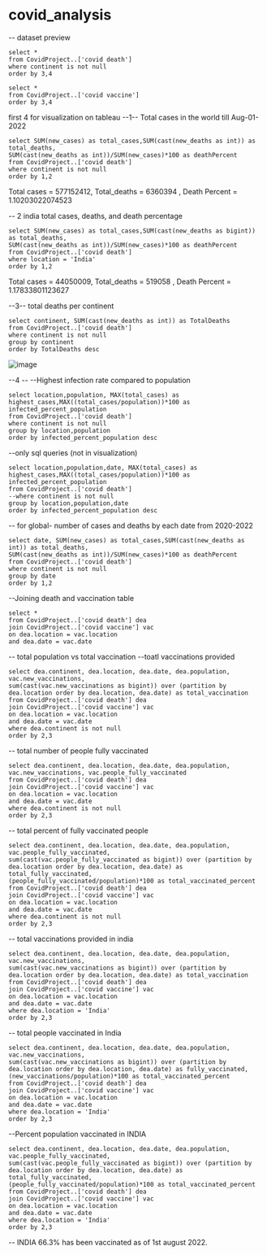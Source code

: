 # covid_analysis

-- dataset preview
```
select *
from CovidProject..['covid death']
where continent is not null
order by 3,4
```
```
select *
from CovidProject..['covid vaccine']
order by 3,4
```
first 4 for visualization on tableau
--1-- Total cases in the world till Aug-01-2022
```
select SUM(new_cases) as total_cases,SUM(cast(new_deaths as int)) as total_deaths, 
SUM(cast(new_deaths as int))/SUM(new_cases)*100 as deathPercent
from CovidProject..['covid death']
where continent is not null
order by 1,2
```
Total cases = 577152412, Total_deaths = 6360394 , Death Percent = 1.10203022074523

-- 2     india total cases, deaths, and death percentage
```
select SUM(new_cases) as total_cases,SUM(cast(new_deaths as bigint)) as total_deaths,
SUM(cast(new_deaths as int))/SUM(new_cases)*100 as deathPercent
from CovidProject..['covid death']
where location = 'India'
order by 1,2
``` 
Total cases = 44050009, Total_deaths = 519058 , Death Percent = 1.17833801123627

--3-- total deaths per continent
```
select continent, SUM(cast(new_deaths as int)) as TotalDeaths
from CovidProject..['covid death']
where continent is not null
group by continent
order by TotalDeaths desc
```
![image](https://user-images.githubusercontent.com/107685839/201986121-b25b7032-ebfb-4209-ba2c-d6ae01ff9b24.png)


--4 -- --Highest infection rate compared to population
```
select location,population, MAX(total_cases) as highest_cases,MAX((total_cases/population))*100 as infected_percent_population
from CovidProject..['covid death']
where continent is not null
group by location,population
order by infected_percent_population desc
```
--only sql queries (not in visualization)
```
select location,population,date, MAX(total_cases) as highest_cases,MAX((total_cases/population))*100 as infected_percent_population
from CovidProject..['covid death']
--where continent is not null
group by location,population,date
order by infected_percent_population desc
```


-- for global- number of cases and deaths by each date from 2020-2022
```
select date, SUM(new_cases) as total_cases,SUM(cast(new_deaths as int)) as total_deaths, 
SUM(cast(new_deaths as int))/SUM(new_cases)*100 as deathPercent
from CovidProject..['covid death']
where continent is not null
group by date
order by 1,2
```        

--Joining death and vaccination table
```
select * 
from CovidProject..['covid death'] dea
join CovidProject..['covid vaccine'] vac
on dea.location = vac.location
and dea.date = vac.date
```
-- total population vs total vaccination
--toatl vaccinations provided
```
select dea.continent, dea.location, dea.date, dea.population, vac.new_vaccinations,
sum(cast(vac.new_vaccinations as bigint)) over (partition by dea.location order by dea.location, dea.date) as total_vaccination
from CovidProject..['covid death'] dea
join CovidProject..['covid vaccine'] vac
on dea.location = vac.location
and dea.date = vac.date
where dea.continent is not null
order by 2,3
```
-- total number of people fully vaccinated
```
select dea.continent, dea.location, dea.date, dea.population, vac.new_vaccinations, vac.people_fully_vaccinated
from CovidProject..['covid death'] dea
join CovidProject..['covid vaccine'] vac
on dea.location = vac.location
and dea.date = vac.date
where dea.continent is not null
order by 2,3
```
-- total percent of fully vaccinated people
```
select dea.continent, dea.location, dea.date, dea.population, vac.people_fully_vaccinated,
sum(cast(vac.people_fully_vaccinated as bigint)) over (partition by dea.location order by dea.location, dea.date) as total_fully_vaccinated,
(people_fully_vaccinated/population)*100 as total_vaccinated_percent
from CovidProject..['covid death'] dea
join CovidProject..['covid vaccine'] vac
on dea.location = vac.location
and dea.date = vac.date
where dea.continent is not null
order by 2,3
```
-- total vaccinations provided in india
```
select dea.continent, dea.location, dea.date, dea.population, vac.new_vaccinations,
sum(cast(vac.new_vaccinations as bigint)) over (partition by dea.location order by dea.location, dea.date) as total_vaccination
from CovidProject..['covid death'] dea
join CovidProject..['covid vaccine'] vac
on dea.location = vac.location
and dea.date = vac.date
where dea.location = 'India'
order by 2,3
```
-- total people vaccinated in India
```
select dea.continent, dea.location, dea.date, dea.population, vac.new_vaccinations,
sum(cast(vac.new_vaccinations as bigint)) over (partition by dea.location order by dea.location, dea.date) as fully_vaccinated,
(new_vaccinations/population)*100 as total_vaccinated_percent
from CovidProject..['covid death'] dea
join CovidProject..['covid vaccine'] vac
on dea.location = vac.location
and dea.date = vac.date
where dea.location = 'India'
order by 2,3
```

--Percent population vaccinated in INDIA
```
select dea.continent, dea.location, dea.date, dea.population, vac.people_fully_vaccinated,
sum(cast(vac.people_fully_vaccinated as bigint)) over (partition by dea.location order by dea.location, dea.date) as total_fully_vaccinated,
(people_fully_vaccinated/population)*100 as total_vaccinated_percent
from CovidProject..['covid death'] dea
join CovidProject..['covid vaccine'] vac
on dea.location = vac.location
and dea.date = vac.date
where dea.location = 'India'
order by 2,3
```
-- INDIA 66.3% has been vaccinated as of 1st august 2022.

